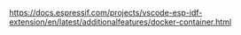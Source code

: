 https://docs.espressif.com/projects/vscode-esp-idf-extension/en/latest/additionalfeatures/docker-container.html

